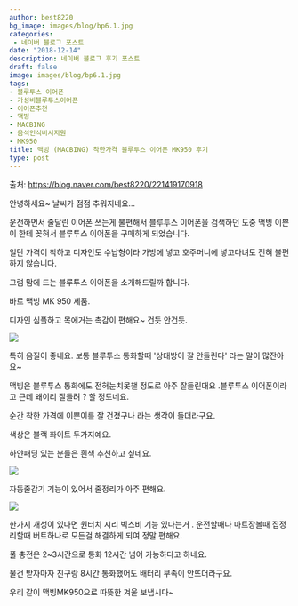 ```yaml
---
author: best8220
bg_image: images/blog/bp6.1.jpg
categories:
 - 네이버 블로그 포스트 
date: "2018-12-14"
description: 네이버 블로그 후기 포스트
draft: false
image: images/blog/bp6.1.jpg
tags:
- 블루투스 이어폰
- 가성비블루투스이어폰
- 이어폰추천
- 맥빙
- MACBING
- 음석인식비서지원
- MK950
title: 맥빙 (MACBING) 착한가격 블루투스 이어폰 MK950 후기
type: post
---
```


출처: https://blog.naver.com/best8220/221419170918

안녕하세요~ 날씨가 점점 추워지네요...

운전하면서 줄달린 이어폰 쓰는게 불편해서 블루투스 이어폰을 검색하던 도중 맥빙 이쁜이 한테 꽂혀서 블루투스 이어폰을 구매하게 되었습니다.

일단 가격이 착하고 디자인도 수납형이라 가방에 넣고 호주머니에 넣고다녀도 전혀 불편하지 않습니다.

그럼 맘에 드는 블루투스 이어폰을 소개해드릴까 합니다.

바로 맥빙 MK 950 제품.

디자인 심플하고 목에거는 촉감이 편해요~ 건듯 안건듯.

![](/images/blog/bp6.2.jpg)

특히 음질이 좋네요. 보통 블루투스 통화할때 '상대방이 잘 안들린다' 라는 말이 많잔아요~ 

맥빙은 블루투스 통화에도 전혀눈치못챌 정도로 아주 잘들린대요 .블루투스 이어폰이라고 근데 왜이리 잘들려 ? 할 정도네요.

순간 착한 가격에 이쁜이를 잘 건졌구나 라는 생각이 들더라구요.

색상은 블랙 화이트 두가지예요.

하얀패딩 있는 분들은 흰색 추천하고 싶네요.

![](/images/blog/bp6.3.jpg)

자동줄감기 기능이 있어서 줄정리가 아주 편해요.

![](/images/blog/bp6.4.jpg)

한가지 개성이 있다면 원터치 시리 빅스비 기능 있다는거 .
운전할때나 마트장볼때 집정리할때 버트하나로 모든걸 해결하게 되여 정말 편해요.

풀 충전은 2~3시간으로 통화 12시간 넘어 가능하다고 하네요.

물건 받자마자 친구랑 8시간 통화했어도 배터리 부족이 안뜨더라구요.

우리 같이 맥빙MK950으로 따뜻한 겨울 보냅시다~



